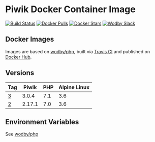 # Piwik Docker Container Image

[![Build Status](https://travis-ci.org/wodby/piwik.svg?branch=master)](https://travis-ci.org/wodby/piwik)
[![Docker Pulls](https://img.shields.io/docker/pulls/wodby/piwik.svg)](https://hub.docker.com/r/wodby/piwik)
[![Docker Stars](https://img.shields.io/docker/stars/wodby/piwik.svg)](https://hub.docker.com/r/wodby/piwik)
[![Wodby Slack](http://slack.wodby.com/badge.svg)](http://slack.wodby.com)

## Docker Images

Images are based on [wodby/php](https://github.com/wodby/php), built via [Travis CI](https://travis-ci.org/wodby/piwik) and published on [Docker Hub](https://hub.docker.com/r/wodby/piwik). 

## Versions

| Tag                                                          | Piwik  | PHP | Alpine Linux |
| ------------------------------------------------------------ | ------ | --- | ------------ |
| [3](https://github.com/wodby/piwik/tree/master/3/Dockerfile) | 3.0.4  | 7.1 | 3.6          |
| [2](https://github.com/wodby/piwik/tree/master/2/Dockerfile) | 2.17.1 | 7.0 | 3.6          |

## Environment Variables

See [wodby/php](https://github.com/wodby/php)
